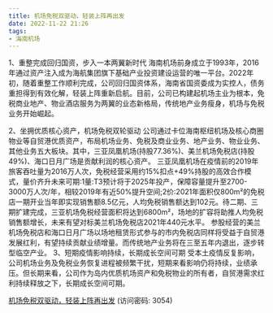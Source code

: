 ```yaml
---
title: 机场免税双驱动，轻装上阵再出发
date: 2022-11-22 21:26
tags:
- 海南机场
---
```

1、重整完成回归国资，步入一本两翼新时代
海南机场前身成立于1993年，2016年通过资产注入成为海航集团旗下基础产业投资建设运营的唯一平台。2022年初，随着重整工作顺利完成，公司回归国资体系，海南省国资委成为实控人，债务重担得到有效化解，轻装上阵重新启航。目前，公司已构建起机场主业为根本，免税商业地产、物业酒店服务为两翼的业态新格局，传统地产业务瘦身，机场与免税业务开始崛起。
<!-- more -->
2、坐拥优质核心资产，机场免税双轮驱动
公司通过卡位海南枢纽机场及核心商圈物业等自贸港优质资产，布局机场业务、免税及商业业务、地产业务、物业业务、其他业务五大板块。其中，三亚凤凰机场(持股77.36%)、美兰机场免税店(持股49%)、海口日月广场是贡献利润的核心资产。
三亚凤凰机场在疫情前的2019年旅客吞吐量为2016万人次，免税经营采用约15%扣点+49%持股的高效合作模式，量价齐升未来可期:1量:T3预计将于2025年投产，保障容量提升至2700-3000万人次/年，相较2019年有近50%提升空间;2价:2021年面积仅800m²的免税店一期开业当年即实现销售额8.5亿元，人均免税销售额达到102元。待二期、三期扩建完成，三亚机场免税经营面积将达到6800m²，场地的扩容将助推人均免税销售额增长，未来有望对标美兰机场免税店2021年440元水平。
参股经营的美兰机场免税店和海口日月广场以场地租赁形式参与的市内免税店同样将受益于自贸港发展红利，有望持续贡献业绩增量。而传统地产业务将在三至五年内退出，逐步转型临空产业。
3、短期疫情影响持续，长期成长空间可期
受本土疫情反复影响，公司机场业务及免税业务恢复进程被频繁干扰，短期来看影响仍将持续，业绩承压。但长期来看，公司作为岛内优质机场资产和免税物业的所有者，自贸港需求红利持续释放之下，长期成长空间可期。

[机场免税双驱动，轻装上阵再出发](https://url12.ctfile.com/f/3948612-730575717-6518ad?p=3054)
(访问密码: 3054)

